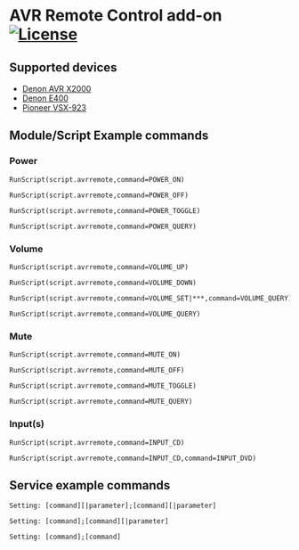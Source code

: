 # AVR Remote Control add-on [![License](https://img.shields.io/badge/License-GPL%20v2%2B-blue.svg)](https://github.com/trazer78/script.avrremotecontrol/blob/master/LICENSE.txt)

## Supported devices
- [Denon AVR X2000](/resources/help/Denon.md)
- [Denon E400](/resources/help/Denon.md)
- [Pioneer VSX-923](/resources/help/Pioneer.md)

## Module/Script Example commands

### Power
```
RunScript(script.avrremote,command=POWER_ON)
```
```
RunScript(script.avrremote,command=POWER_OFF)
```
```
RunScript(script.avrremote,command=POWER_TOGGLE)
```
```
RunScript(script.avrremote,command=POWER_QUERY)
```
### Volume
```
RunScript(script.avrremote,command=VOLUME_UP)
```
```
RunScript(script.avrremote,command=VOLUME_DOWN)
```
```
RunScript(script.avrremote,command=VOLUME_SET|***,command=VOLUME_QUERY)
```
```
RunScript(script.avrremote,command=VOLUME_QUERY)
```
### Mute
```
RunScript(script.avrremote,command=MUTE_ON)
```
```
RunScript(script.avrremote,command=MUTE_OFF)
```
```
RunScript(script.avrremote,command=MUTE_TOGGLE)
```
```
RunScript(script.avrremote,command=MUTE_QUERY)
```
### Input(s)
```
RunScript(script.avrremote,command=INPUT_CD)
```
```
RunScript(script.avrremote,command=INPUT_CD,command=INPUT_DVD)
```

## Service example commands
```
Setting: [command][|parameter];[command][|parameter]
```
```
Setting: [command];[command][|parameter]
```
```
Setting: [command];[command]
```